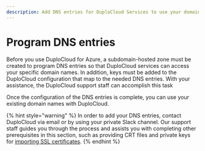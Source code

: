 ```yaml
---
description: Add DNS entries for DuploCloud Services to use your domain names
---
```


# Program DNS entries

Before you use DuploCloud for Azure, a subdomain-hosted zone must be created to program DNS entries so that DuploCloud services can access your specific domain names. In addition, keys must be added to the DuploCloud configuration that map to the needed DNS entries. With your assistance, the DuploCloud support staff can accomplish this task

Once the configuration of the DNS entries is complete, you can use your existing domain names with DuploCloud.

{% hint style="warning" %}
In order to add your DNS entries, contact DuploCloud via email or by using your private Slack channel.  Our support staff guides you through the process and assists you with completing other prerequisites in this section, such as providing CRT files and private keys for [importing SSL certificates](import-ssl-certificates.md).
{% endhint %}
